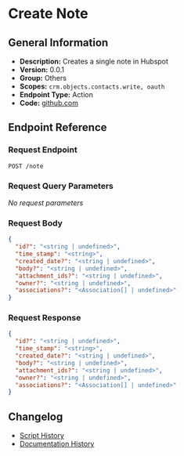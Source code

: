<!-- BEGIN GENERATED CONTENT -->
# Create Note

## General Information

- **Description:** Creates a single note in Hubspot
- **Version:** 0.0.1
- **Group:** Others
- **Scopes:** `crm.objects.contacts.write, oauth`
- **Endpoint Type:** Action
- **Code:** [github.com](https://github.com/NangoHQ/integration-templates/tree/main/integrations/hubspot/actions/create-note.ts)


## Endpoint Reference

### Request Endpoint

`POST /note`

### Request Query Parameters

_No request parameters_

### Request Body

```json
{
  "id?": "<string | undefined>",
  "time_stamp": "<string>",
  "created_date?": "<string | undefined>",
  "body?": "<string | undefined>",
  "attachment_ids?": "<string | undefined>",
  "owner?": "<string | undefined>",
  "associations?": "<Association[] | undefined>"
}
```

### Request Response

```json
{
  "id?": "<string | undefined>",
  "time_stamp": "<string>",
  "created_date?": "<string | undefined>",
  "body?": "<string | undefined>",
  "attachment_ids?": "<string | undefined>",
  "owner?": "<string | undefined>",
  "associations?": "<Association[] | undefined>"
}
```

## Changelog

- [Script History](https://github.com/NangoHQ/integration-templates/commits/main/integrations/hubspot/actions/create-note.ts)
- [Documentation History](https://github.com/NangoHQ/integration-templates/commits/main/integrations/hubspot/actions/create-note.md)

<!-- END  GENERATED CONTENT -->

